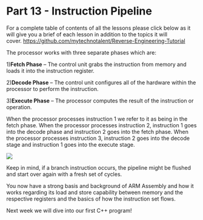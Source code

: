 # Part 13 - Instruction Pipeline

For a complete table of contents of all the lessons please click below as it will give you a brief of each lesson in addition to the topics it will cover.&nbsp;https://github.com/mytechnotalent/Reverse-Engineering-Tutorial

The processor works with three separate phases which are:

1)__Fetch Phase__ – The control unit grabs the instruction from memory and loads it into the instruction register.

2)__Decode Phase__ – The control unit configures all of the hardware within the processor to perform the instruction.

3)__Execute Phase__ – The processor computes the result of the instruction or operation.

When the processor processes instruction 1 we refer to it as being in the fetch phase.&nbsp;When the processor processes instruction 2, instruction 1 goes into the decode phase and instruction 2 goes into the fetch phase.&nbsp;When the processor processes instruction 3, instruction 2 goes into the decode stage and instruction 1 goes into the execute stage.

<div class="slate-resizable-image-embed slate-image-embed__resize-full-width"><img src="https://media-exp1.licdn.com/dms/image/C4E12AQFTBw1u9zr2_Q/article-inline_image-shrink_1000_1488/0/1520148744958?e=1614211200&amp;v=beta&amp;t=4CLn6lQiCIMVYZFGy1Nj5_0ZDeXVP8EN_0PvIYOqYes"/></div>

Keep in mind, if a branch instruction occurs, the pipeline might be flushed and start over again with a fresh set of cycles.

You now have a strong basis and background of ARM Assembly and how it works regarding its load and store capability between memory and the respective registers and the basics of how the instruction set flows.

Next week we will dive into our first C++ program!